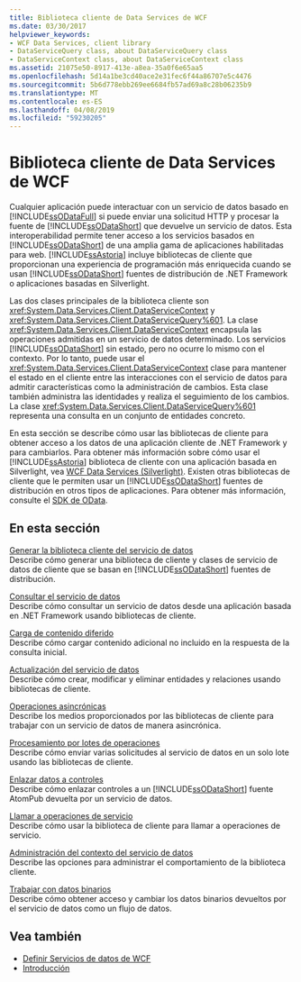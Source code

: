 ```yaml
---
title: Biblioteca cliente de Data Services de WCF
ms.date: 03/30/2017
helpviewer_keywords:
- WCF Data Services, client library
- DataServiceQuery class, about DataServiceQuery class
- DataServiceContext class, about DataServiceContext class
ms.assetid: 21075e50-8917-413e-a8ea-35a0f6e65aa5
ms.openlocfilehash: 5d14a1be3cd40ace2e31fec6f44a86707e5c4476
ms.sourcegitcommit: 5b6d778ebb269ee6684fb57ad69a8c28b06235b9
ms.translationtype: MT
ms.contentlocale: es-ES
ms.lasthandoff: 04/08/2019
ms.locfileid: "59230205"
---
```

# <a name="wcf-data-services-client-library"></a>Biblioteca cliente de Data Services de WCF
Cualquier aplicación puede interactuar con un servicio de datos basado en [!INCLUDE[ssODataFull](../../../../includes/ssodatafull-md.md)] si puede enviar una solicitud HTTP y procesar la fuente de [!INCLUDE[ssODataShort](../../../../includes/ssodatashort-md.md)] que devuelve un servicio de datos. Esta interoperabilidad permite tener acceso a los servicios basados en [!INCLUDE[ssODataShort](../../../../includes/ssodatashort-md.md)] de una amplia gama de aplicaciones habilitadas para web. [!INCLUDE[ssAstoria](../../../../includes/ssastoria-md.md)] incluye bibliotecas de cliente que proporcionan una experiencia de programación más enriquecida cuando se usan [!INCLUDE[ssODataShort](../../../../includes/ssodatashort-md.md)] fuentes de distribución de .NET Framework o aplicaciones basadas en Silverlight.  
  
 Las dos clases principales de la biblioteca cliente son <xref:System.Data.Services.Client.DataServiceContext> y <xref:System.Data.Services.Client.DataServiceQuery%601>. La clase <xref:System.Data.Services.Client.DataServiceContext> encapsula las operaciones admitidas en un servicio de datos determinado. Los servicios [!INCLUDE[ssODataShort](../../../../includes/ssodatashort-md.md)] sin estado, pero no ocurre lo mismo con el contexto. Por lo tanto, puede usar el <xref:System.Data.Services.Client.DataServiceContext> clase para mantener el estado en el cliente entre las interacciones con el servicio de datos para admitir características como la administración de cambios. Esta clase también administra las identidades y realiza el seguimiento de los cambios. La clase <xref:System.Data.Services.Client.DataServiceQuery%601> representa una consulta en un conjunto de entidades concreto.  
  
 En esta sección se describe cómo usar las bibliotecas de cliente para obtener acceso a los datos de una aplicación cliente de .NET Framework y para cambiarlos. Para obtener más información sobre cómo usar el [!INCLUDE[ssAstoria](../../../../includes/ssastoria-md.md)] biblioteca de cliente con una aplicación basada en Silverlight, vea [WCF Data Services (Silverlight)](https://go.microsoft.com/fwlink/?LinkId=186016). Existen otras bibliotecas de cliente que le permiten usar un [!INCLUDE[ssODataShort](../../../../includes/ssodatashort-md.md)] fuentes de distribución en otros tipos de aplicaciones. Para obtener más información, consulte el [SDK de OData](https://go.microsoft.com/fwlink/?LinkID=185796).  
  
## <a name="in-this-section"></a>En esta sección  
 [Generar la biblioteca cliente del servicio de datos](../../../../docs/framework/data/wcf/generating-the-data-service-client-library-wcf-data-services.md)  
 Describe cómo generar una biblioteca de cliente y clases de servicio de datos de cliente que se basan en [!INCLUDE[ssODataShort](../../../../includes/ssodatashort-md.md)] fuentes de distribución.  
  
 [Consultar el servicio de datos](../../../../docs/framework/data/wcf/querying-the-data-service-wcf-data-services.md)  
 Describe cómo consultar un servicio de datos desde una aplicación basada en .NET Framework usando bibliotecas de cliente.  
  
 [Carga de contenido diferido](../../../../docs/framework/data/wcf/loading-deferred-content-wcf-data-services.md)  
 Describe cómo cargar contenido adicional no incluido en la respuesta de la consulta inicial.  
  
 [Actualización del servicio de datos](../../../../docs/framework/data/wcf/updating-the-data-service-wcf-data-services.md)  
 Describe cómo crear, modificar y eliminar entidades y relaciones usando bibliotecas de cliente.  
  
 [Operaciones asincrónicas](../../../../docs/framework/data/wcf/asynchronous-operations-wcf-data-services.md)  
 Describe los medios proporcionados por las bibliotecas de cliente para trabajar con un servicio de datos de manera asincrónica.  
  
 [Procesamiento por lotes de operaciones](../../../../docs/framework/data/wcf/batching-operations-wcf-data-services.md)  
 Describe cómo enviar varias solicitudes al servicio de datos en un solo lote usando las bibliotecas de cliente.  
  
 [Enlazar datos a controles](../../../../docs/framework/data/wcf/binding-data-to-controls-wcf-data-services.md)  
 Describe cómo enlazar controles a un [!INCLUDE[ssODataShort](../../../../includes/ssodatashort-md.md)] fuente AtomPub devuelta por un servicio de datos.  
  
 [Llamar a operaciones de servicio](../../../../docs/framework/data/wcf/calling-service-operations-wcf-data-services.md)  
 Describe cómo usar la biblioteca de cliente para llamar a operaciones de servicio.  
  
 [Administración del contexto del servicio de datos](../../../../docs/framework/data/wcf/managing-the-data-service-context-wcf-data-services.md)  
 Describe las opciones para administrar el comportamiento de la biblioteca cliente.  
  
 [Trabajar con datos binarios](../../../../docs/framework/data/wcf/working-with-binary-data-wcf-data-services.md)  
 Describe cómo obtener acceso y cambiar los datos binarios devueltos por el servicio de datos como un flujo de datos.  
  
## <a name="see-also"></a>Vea también

- [Definir Servicios de datos de WCF](../../../../docs/framework/data/wcf/defining-wcf-data-services.md)
- [Introducción](../../../../docs/framework/data/wcf/getting-started-with-wcf-data-services.md)
